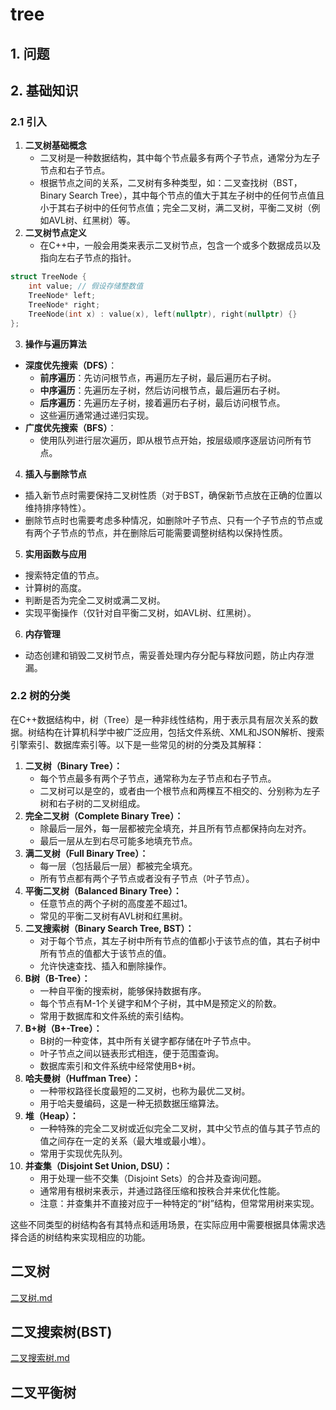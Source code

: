 # tree

## 1. 问题

## 2. 基础知识

### 2.1 引入

1. **二叉树基础概念**
   - 二叉树是一种数据结构，其中每个节点最多有两个子节点，通常分为左子节点和右子节点。
   - 根据节点之间的关系，二叉树有多种类型，如：二叉查找树（BST，Binary Search Tree），其中每个节点的值大于其左子树中的任何节点值且小于其右子树中的任何节点值；完全二叉树，满二叉树，平衡二叉树（例如AVL树、红黑树）等。
2. **二叉树节点定义**
   - 在C++中，一般会用类来表示二叉树节点，包含一个或多个数据成员以及指向左右子节点的指针。

```c++
struct TreeNode {
    int value; // 假设存储整数值
    TreeNode* left;
    TreeNode* right;
    TreeNode(int x) : value(x), left(nullptr), right(nullptr) {}
};
```

3. **操作与遍历算法**

- **深度优先搜索（DFS）**：
  - **前序遍历**：先访问根节点，再遍历左子树，最后遍历右子树。
  - **中序遍历**：先遍历左子树，然后访问根节点，最后遍历右子树。
  - **后序遍历**：先遍历左子树，接着遍历右子树，最后访问根节点。
  - 这些遍历通常通过递归实现。
- **广度优先搜索（BFS）**：
  - 使用队列进行层次遍历，即从根节点开始，按层级顺序逐层访问所有节点。

4. **插入与删除节点**

- 插入新节点时需要保持二叉树性质（对于BST，确保新节点放在正确的位置以维持排序特性）。
- 删除节点时也需要考虑多种情况，如删除叶子节点、只有一个子节点的节点或有两个子节点的节点，并在删除后可能需要调整树结构以保持性质。

5. **实用函数与应用**

- 搜索特定值的节点。
- 计算树的高度。
- 判断是否为完全二叉树或满二叉树。
- 实现平衡操作（仅针对自平衡二叉树，如AVL树、红黑树）。

6. **内存管理**

- 动态创建和销毁二叉树节点，需妥善处理内存分配与释放问题，防止内存泄漏。

### 2.2 树的分类

在C++数据结构中，树（Tree）是一种非线性结构，用于表示具有层次关系的数据。树结构在计算机科学中被广泛应用，包括文件系统、XML和JSON解析、搜索引擎索引、数据库索引等。以下是一些常见的树的分类及其解释：

1. **二叉树（Binary Tree）：**
   - 每个节点最多有两个子节点，通常称为左子节点和右子节点。
   - 二叉树可以是空的，或者由一个根节点和两棵互不相交的、分别称为左子树和右子树的二叉树组成。
2. **完全二叉树（Complete Binary Tree）：**
   - 除最后一层外，每一层都被完全填充，并且所有节点都保持向左对齐。
   - 最后一层从左到右尽可能多地填充节点。
3. **满二叉树（Full Binary Tree）：**
   - 每一层（包括最后一层）都被完全填充。
   - 所有节点都有两个子节点或者没有子节点（叶子节点）。
4. **平衡二叉树（Balanced Binary Tree）：**
   - 任意节点的两个子树的高度差不超过1。
   - 常见的平衡二叉树有AVL树和红黑树。
5. **二叉搜索树（Binary Search Tree, BST）：**
   - 对于每个节点，其左子树中所有节点的值都小于该节点的值，其右子树中所有节点的值都大于该节点的值。
   - 允许快速查找、插入和删除操作。
6. **B树（B-Tree）：**
   - 一种自平衡的搜索树，能够保持数据有序。
   - 每个节点有M-1个关键字和M个子树，其中M是预定义的阶数。
   - 常用于数据库和文件系统的索引结构。
7. **B+树（B+-Tree）：**
   - B树的一种变体，其中所有关键字都存储在叶子节点中。
   - 叶子节点之间以链表形式相连，便于范围查询。
   - 数据库索引和文件系统中经常使用B+树。
8. **哈夫曼树（Huffman Tree）：**
   - 一种带权路径长度最短的二叉树，也称为最优二叉树。
   - 用于哈夫曼编码，这是一种无损数据压缩算法。
9. **堆（Heap）：**
   - 一种特殊的完全二叉树或近似完全二叉树，其中父节点的值与其子节点的值之间存在一定的关系（最大堆或最小堆）。
   - 常用于实现优先队列。
10. **并查集（Disjoint Set Union, DSU）：**
    - 用于处理一些不交集（Disjoint Sets）的合并及查询问题。
    - 通常用有根树来表示，并通过路径压缩和按秩合并来优化性能。
    - 注意：并查集并不直接对应于一种特定的“树”结构，但常常用树来实现。

这些不同类型的树结构各有其特点和适用场景，在实际应用中需要根据具体需求选择合适的树结构来实现相应的功能。

## 二叉树

[二叉树.md](https://github.com/niu0217/Documents/blob/main/C%2B%2B/datastructure/二叉树.md)

## 二叉搜索树(BST)

[二叉搜索树.md](https://github.com/niu0217/Documents/blob/main/C%2B%2B/datastructure/二叉搜索树.md)

## 二叉平衡树

